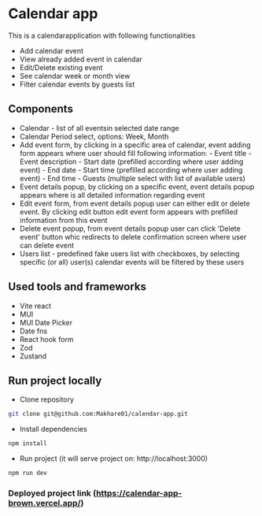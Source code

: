# Calendar app

This is a calendarapplication with following functionalities

- Add calendar event
- View already added event in calendar
- Edit/Delete existing event
- See calendar week or month view
- Filter calendar events by guests list

## Components

- Calendar - list of all eventsin selected date range
- Calendar Period select, options: Week, Month
- Add event form, by clicking in a specific area of calendar, event adding form appears where user should fill following information: - Event title - Event description - Start date (prefilled according where user adding event) - End date - Start time (prefilled according where user adding event) - End time - Guests (multiple select with list of available users)
- Event details popup, by clicking on a specific event, event details popup appears where is all detailed information regarding event
- Edit event form, from event details popup user can either edit or delete event. By clicking edit button edit event form appears with prefilled information from this event
- Delete event popup, from event details popup user can click 'Delete event' button whic redirects to delete confirmation screen where user can delete event
- Users list - predefined fake users list with checkboxes, by selecting specific (or all) user(s) calendar events will be filtered by these users

## Used tools and frameworks

- Vite react
- MUI
- MUI Date Picker
- Date fns
- React hook form
- Zod
- Zustand

## Run project locally

- Clone repository

```bash
git clone git@github.com:Makhare01/calendar-app.git
```

- Install dependencies

```bash
npm install
```

- Run project (it will serve project on: http://localhost:3000)

```bash
npm run dev
```

### Deployed project link (https://calendar-app-brown.vercel.app/)
